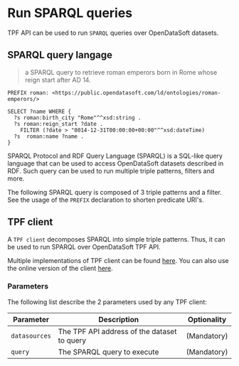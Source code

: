# Run SPARQL queries

TPF API can be used to run `SPARQL` queries over OpenDataSoft datasets.

## SPARQL query langage

> a SPARQL query to retrieve roman emperors born in Rome whose reign start after AD 14.

```shell
PREFIX roman: <https://public.opendatasoft.com/ld/ontologies/roman-emperors/>

SELECT ?name WHERE {
  ?s roman:birth_city "Rome"^^xsd:string .
  ?s roman:reign_start ?date .
    FILTER (?date > "0014-12-31T00:00:00+00:00"^^xsd:dateTime)
  ?s  roman:name ?name .
}
```

SPARQL Protocol and RDF Query Language (SPARQL) is a SQL-like query language that can be used to access OpenDataSoft datasets described in RDF. Such query can be used to run multiple triple patterns, filters and more.

The following SPARQL query is composed of 3 triple patterns and a filter. See the usage of the
`PREFIX` declaration to shorten predicate URI's.

## TPF client

A `TPF client` decomposes SPARQL into simple triple patterns. Thus, it can be used to run SPARQL over OpenDataSoft TPF API.

Multiple implementations of TPF client can be found [here](http://linkeddatafragments.org/software/). You can also use the online version of the client [here](http://client.linkeddatafragments.org/).

### Parameters

The following list describe the 2 parameters used by any TPF client:

Parameter | Description | Optionality
--------- | ----------- | -----------
`datasources` | The TPF API address of the dataset to query | (Mandatory)
`query` | The SPARQL query to execute | (Mandatory)
